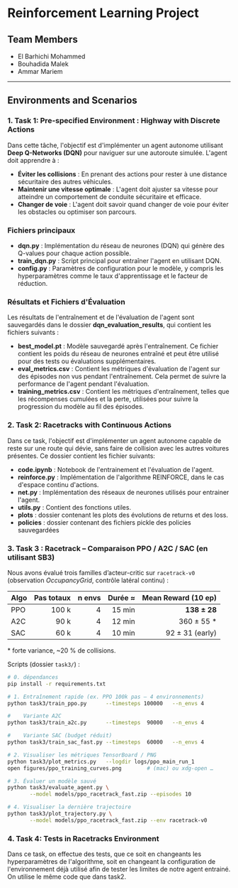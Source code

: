 # Reinforcement Learning Project

## Team Members

- El Barhichi Mohammed
- Bouhadida Malek
- Ammar Mariem

---


## Environments and Scenarios

### 1. Task 1: Pre-specified Environment : **Highway with Discrete Actions**
Dans cette tâche, l'objectif est d'implémenter un agent autonome utilisant **Deep Q-Networks (DQN)** pour naviguer sur une autoroute simulée. L'agent doit apprendre à :

- **Éviter les collisions** : En prenant des actions pour rester à une distance sécuritaire des autres véhicules.
- **Maintenir une vitesse optimale** : L'agent doit ajuster sa vitesse pour atteindre un comportement de conduite sécuritaire et efficace.
- **Changer de voie** : L'agent doit savoir quand changer de voie pour éviter les obstacles ou optimiser son parcours.

### Fichiers principaux

- **dqn.py** : Implémentation du réseau de neurones (DQN) qui génère des Q-values pour chaque action possible.
- **train_dqn.py** : Script principal pour entraîner l'agent en utilisant DQN.
- **config.py** : Paramètres de configuration pour le modèle, y compris les hyperparamètres comme le taux d'apprentissage et le facteur de réduction.

### Résultats et Fichiers d'Évaluation

Les résultats de l'entraînement et de l'évaluation de l'agent sont sauvegardés dans le dossier **dqn_evaluation_results**, qui contient les fichiers suivants :

- **best_model.pt** : Modèle sauvegardé après l'entraînement. Ce fichier contient les poids du réseau de neurones entraîné et peut être utilisé pour des tests ou évaluations supplémentaires.
- **eval_metrics.csv** : Contient les métriques d'évaluation de l'agent sur des épisodes non vus pendant l'entraînement. Cela permet de suivre la performance de l'agent pendant l'évaluation.
- **training_metrics.csv** : Contient les métriques d'entraînement, telles que les récompenses cumulées et la perte, utilisées pour suivre la progression du modèle au fil des épisodes.

### 2. Task 2: **Racetracks with Continuous Actions**
Dans ce task, l'objectif est d'implémenter un agent autonome capable de reste sur une route qui dévie, sans faire de collision avec les autres voitures présentes.
Ce dossier contient les fichier suivants:
- **code.ipynb** : Notebook de l'entrainement et l'évaluation de l'agent.
- **reinforce.py** : Implémentation de l'algorithme REINFORCE, dans le cas d'espace continu d'actions.
- **net.py** : Implémentation des réseaux de neurones utilisés pour entrainer l'agent.
- **utils.py** : Contient des fonctions utiles.
- **plots** : dossier contenant les plots des évolutions de returns et des loss.
- **policies** : dossier contenant des fichiers pickle des policies sauvegardées

### 3. Task 3 : **Racetrack – Comparaison PPO / A2C / SAC (en utilisant SB3)**

Nous avons évalué trois familles d’acteur-critic sur `racetrack-v0`
(observation *OccupancyGrid*, contrôle latéral continu) :

| Algo | Pas totaux | n envs | Durée ≈ | Mean Reward (10 ep) |
|------|-----------:|-------:|--------:|--------------------:|
| PPO  | 100 k      | 4      | 15 min  | **138 ± 28**        |
| A2C  | 90 k       | 4      | 12 min  | 360 ± 55 \*         |
| SAC  | 60 k       | 4      | 10 min  |  92 ± 31 (early)    |

\* forte variance, ~20 % de collisions.

Scripts (dossier `task3/`) :

```bash
# 0. dépendances
pip install -r requirements.txt

# 1. Entraînement rapide (ex. PPO 100k pas – 4 environnements)
python task3/train_ppo.py      --timesteps 100000   --n_envs 4

#    Variante A2C
python task3/train_a2c.py      --timesteps  90000   --n_envs 4

#    Variante SAC (budget réduit)
python task3/train_sac_fast.py --timesteps  60000   --n_envs 4

# 2. Visualiser les métriques TensorBoard / PNG
python task3/plot_metrics.py   --logdir logs/ppo_main_run_1
open figures/ppo_training_curves.png        # (mac) ou xdg-open …

# 3. Évaluer un modèle sauvé
python task3/evaluate_agent.py \
       --model models/ppo_racetrack_fast.zip --episodes 10

# 4. Visualiser la dernière trajectoire
python task3/plot_trajectory.py \
       --model models/ppo_racetrack_fast.zip --env racetrack-v0
```


### 4. Task 4: **Tests in Racetracks Environment**
Dans ce task, on effectue des tests, que ce soit en changeants les hyperparamètres de l'algorithme, soit en changeant la configuration de l'environnement déjà utilisé afin de tester les limites de notre agent entrainé. On utilise le même code que dans task2.


